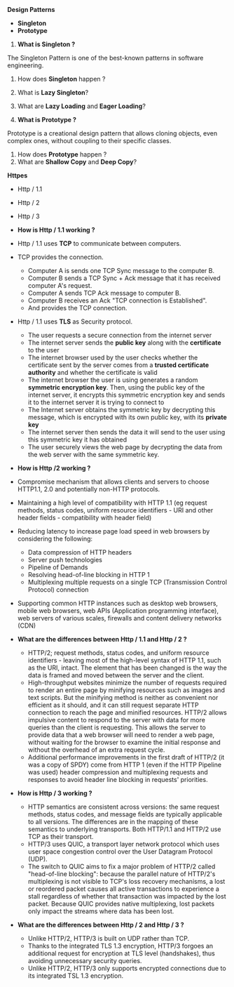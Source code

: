 ||||
| :- | :-: | -: |

**Design Patterns**

- **Singleton**
- **Prototype**

1. **What is Singleton ?**

The Singleton Pattern is one of the best-known patterns in software engineering.

1. How does **Singleton** happen ?
1. What is **Lazy Singleton**?
1. What are **Lazy Loading** and **Eager Loading**? 

1. **What is Prototype ?**

Prototype is a creational design pattern that allows cloning objects, even 	      	complex ones, without coupling to their specific classes.

1. How does **Prototype** happen ?
1. What are **Shallow Copy** and **Deep Copy**?

**Httpes** 

- Http / 1.1
- Http / 2
- Http / 3

- **How is Http / 1.1 working ?**
- Http / 1.1 uses **TCP** to communicate between computers.
- TCP provides the connection. 
  - Computer A is sends one TCP Sync message to the computer B. 
  - Computer B sends a TCP Sync + Ack message that it has received computer A's request.
  - Computer A sends TCP Ack message to computer B.
  - Computer B receives an Ack "TCP connection is Established".
  - And provides the TCP connection.
- Http / 1.1 uses **TLS** as Security protocol.
  - The user requests a secure connection from the internet server
  - The internet server sends the **public key** along with the **certificate** to the user
  - The internet browser used by the user checks whether the certificate sent by the server comes from a **trusted certificate authority** and whether the certificate is valid
  - The internet browser the user is using generates a random **symmetric encryption key**. Then, using the public key of the internet server, it encrypts this symmetric encryption key and sends it to the internet server it is trying to connect to
  - The Internet server obtains the symmetric key by decrypting this message, which is encrypted with its own public key, with its **private key**
  - The internet server then sends the data it will send to the user using this symmetric key it has obtained
  - The user securely views the web page by decrypting the data from the web server with the same symmetric key.

- **How is Http /2 working ?**
- Compromise mechanism that allows clients and servers to choose HTTP1.1, 2.0 and potentially non-HTTP protocols.
- Maintaining a high level of compatibility with HTTP 1.1 (eg request methods, status codes, uniform resource identifiers - URI and other header fields - compatibility with header field)
- Reducing latency to increase page load speed in web browsers by considering the following: 
  - Data compression of HTTP headers
  - Server push technologies
  - Pipeline of Demands
  - Resolving head-of-line blocking in HTTP 1
  - Multiplexing multiple requests on a single TCP (Transmission Control Protocol) connection
- Supporting common HTTP instances such as desktop web browsers, mobile web browsers, web APIs (Application programming interface), web servers of various scales, firewalls and content delivery networks (CDN)


- **What are the differences between Http / 1.1 and Http / 2 ?**
  - HTTP/2; request methods, status codes, and uniform resource identifiers - leaving most of the high-level syntax of HTTP 1.1, such as the URI, intact. The element that has been changed is the way the data is framed and moved between the server and the client.
  - High-throughput websites minimize the number of requests required to render an entire page by minifying resources such as images and text scripts. But the minifying method is neither as convenient nor efficient as it should, and it can still request separate HTTP connection to reach the page and minified resources. HTTP/2 allows impulsive content to respond to the server with data for more queries than the client is requesting. This allows the server to provide data that a web browser will need to render a web page, without waiting for the browser to examine the initial response and without the overhead of an extra request cycle.
  - Additional performance improvements in the first draft of HTTP/2 (it was a copy of SPDY) come from HTTP 1 (even if the HTTP Pipeline was used) header compression and multiplexing requests and responses to avoid header line blocking in requests' priorities.

- **How is Http / 3 working ?**
  - HTTP semantics are consistent across versions: the same request methods, status codes, and message fields are typically applicable to all versions. The differences are in the mapping of these semantics to underlying transports. Both HTTP/1.1 and HTTP/2 use TCP as their transport. 
  - HTTP/3 uses QUIC, a transport layer network protocol which uses user space congestion control over the User Datagram Protocol (UDP). 
  - The switch to QUIC aims to fix a major problem of HTTP/2 called "head-of-line blocking": because the parallel nature of HTTP/2's multiplexing is not visible to TCP's loss recovery mechanisms, a lost or reordered packet causes all active transactions to experience a stall regardless of whether that transaction was impacted by the lost packet. Because QUIC provides native multiplexing, lost packets only impact the streams where data has been lost.

- **What are the differences between Http / 2 and Http / 3 ?**
  - Unlike HTTP/2, HTTP/3 is built on UDP rather than TCP.
  - Thanks to the integrated TLS 1.3 encryption, HTTP/3 forgoes an additional request for encryption at TLS level (handshakes), thus avoiding unnecessary security queries.
  - Unlike HTTP/2, HTTP/3 only supports encrypted connections due to its integrated TSL 1.3 encryption.



||||
| :- | :-: | -: |

